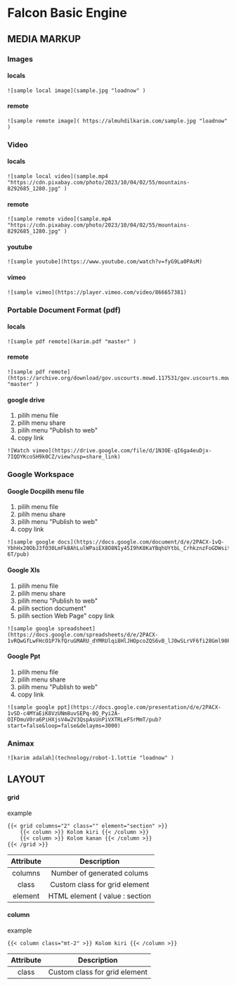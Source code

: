 # Falcon Basic Engine

## MEDIA MARKUP

### Images

####  locals
```
![sample local image](sample.jpg "loadnow" )
```
####  remote
```
![sample remote image]( https://almuhdilkarim.com/sample.jpg "loadnow" )
```

### Video

#### locals
```
![sample local video](sample.mp4 "https://cdn.pixabay.com/photo/2023/10/04/02/55/mountains-8292685_1280.jpg" )
```

#### remote
```
![sample remote video](sample.mp4 "https://cdn.pixabay.com/photo/2023/10/04/02/55/mountains-8292685_1280.jpg" )
```

#### youtube
```
![sample youtube](https://www.youtube.com/watch?v=fyG9La0PAsM)
```
#### vimeo
```
![sample vimeo](https://player.vimeo.com/video/866657381)
```


### Portable Document Format (pdf)

#### locals
```
![sample pdf remote](karim.pdf "master" )
```

#### remote
```
![sample pdf remote](https://archive.org/download/gov.uscourts.mowd.117531/gov.uscourts.mowd.117531.1.0.pdf "master" )
```

#### google drive
1. pilih menu file
2. pilih menu share
3. pilih menu "Publish to web"
4. copy link
```
![Watch vimeo](https://drive.google.com/file/d/1N3OE-qI6ga4euDjx-7IQDYKcoSH9k0CZ/view?usp=share_link)
```


### Google Workspace

#### Google Docpilih menu file
1. pilih menu file
2. pilih menu share
3. pilih menu "Publish to web"
4. copy link
```
![sample google docs](https://docs.google.com/document/d/e/2PACX-1vQ-YbhHx20ObJ3fO30LmFkBAhLulWPaiEX8O8N1y45I9hK8KaYBqhUYtbL_CrhkznzFoGDWsitpa-6T/pub)
```

#### Google Xls
1. pilih menu file
2. pilih menu share
3. pilih menu "Publish to web"
4. pilih section document"
6. pilih section Web Page"
copy link
```
![sample google spreadsheet](https://docs.google.com/spreadsheets/d/e/2PACX-1vRQwGfLwFHcO1P7kfQruGMARU_dYMRUlqi8HlJHOpcoZQS6vB_lJ0wSLrVF6fi28Gml90FGnrGUje4a/pubhtml)
```

#### Google Ppt
1. pilih menu file
2. pilih menu share
3. pilih menu "Publish to web"
4. copy link

```
![sample google ppt](https://docs.google.com/presentation/d/e/2PACX-1vSD-c4MYaEiK8VzUNm8uvSEPq-0Q_Pyi2A-OIFDmuV0ra6PiHXjsV4w2V3QspAsUnPiVXTRLeFSrMmT/pub?start=false&loop=false&delayms=3000)
```



### Animax
```
![karim adalah](technology/robot-1.lottie "loadnow" )
```


## LAYOUT

#### grid

example
```
{{< grid columns="2" class="" element="section" >}}
    {{< column >}} Kolom kiri {{< /column >}}
    {{< column >}} Kolom kanan {{< /column >}}
{{< /grid >}}
```

| Attribute | Description                               |
| :-------: | :---------------------------------------: | 
| columns   | Number of generated colums                |
| class     | Custom class for grid element             |
| element   | HTML element ( value : section | null )   | 


#### column

example
```
{{< column class="mt-2" >}} Kolom kiri {{< /column >}}
```

| Attribute | Description                               |
| :-------: | :---------------------------------------: | 
| class     | Custom class for grid element             |


